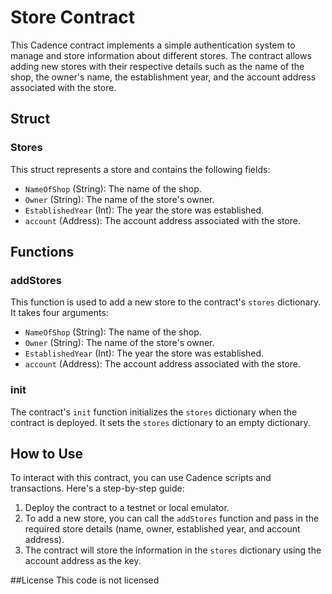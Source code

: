 # Store Contract

This Cadence contract implements a simple authentication system to manage and store information about different stores. The contract allows adding new stores with their respective details such as the name of the shop, the owner's name, the establishment year, and the account address associated with the store.

## Struct

### Stores

This struct represents a store and contains the following fields:
- `NameOfShop` (String): The name of the shop.
- `Owner` (String): The name of the store's owner.
- `EstablishedYear` (Int): The year the store was established.
- `account` (Address): The account address associated with the store.

## Functions

### addStores

This function is used to add a new store to the contract's `stores` dictionary. It takes four arguments:
- `NameOfShop` (String): The name of the shop.
- `Owner` (String): The name of the store's owner.
- `EstablishedYear` (Int): The year the store was established.
- `account` (Address): The account address associated with the store.

### init

The contract's `init` function initializes the `stores` dictionary when the contract is deployed. It sets the `stores` dictionary to an empty dictionary.

## How to Use

To interact with this contract, you can use Cadence scripts and transactions. Here's a step-by-step guide:

1. Deploy the contract to a testnet or local emulator.
2. To add a new store, you can call the `addStores` function and pass in the required store details (name, owner, established year, and account address).
3. The contract will store the information in the `stores` dictionary using the account address as the key.

##License
This code is not licensed
